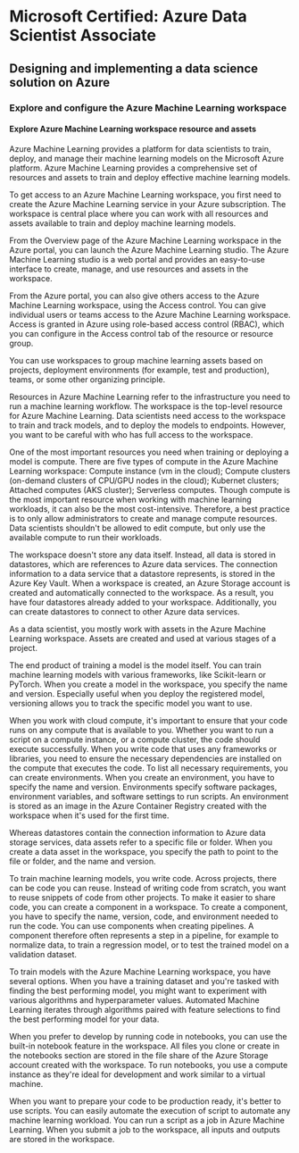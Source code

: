 # Microsoft Certified: Azure Data Scientist Associate 

## Designing and implementing a data science solution on Azure

### Explore and configure the Azure Machine Learning workspace 

#### Explore Azure Machine Learning workspace resource and assets

Azure Machine Learning provides a platform for data scientists to train, deploy, and manage their machine learning models on the Microsoft Azure platform. Azure Machine Learning provides a comprehensive set of resources and assets to train and deploy effective machine learning models.

To get access to an Azure Machine Learning workspace, you first need to create the Azure Machine Learning service in your Azure subscription. The workspace is central place where you can work with all resources and assets available to train and deploy machine learning models.

From the Overview page of the Azure Machine Learning workspace in the Azure portal, you can launch the Azure Machine Learning studio. The Azure Machine Learning studio is a web portal and provides an easy-to-use interface to create, manage, and use resources and assets in the workspace.

From the Azure portal, you can also give others access to the Azure Machine Learning workspace, using the Access control. You can give individual users or teams access to the Azure Machine Learning workspace. Access is granted in Azure using role-based access control (RBAC), which you can configure in the Access control tab of the resource or resource group.

You can use workspaces to group machine learning assets based on projects, deployment environments (for example, test and production), teams, or some other organizing principle.

Resources in Azure Machine Learning refer to the infrastructure you need to run a machine learning workflow. The workspace is the top-level resource for Azure Machine Learning. Data scientists need access to the workspace to train and track models, and to deploy the models to endpoints. However, you want to be careful with who has full access to the workspace. 

One of the most important resources you need when training or deploying a model is compute. There are five types of compute in the Azure Machine Learning workspace: Compute instance (vm in the cloud); Compute clusters (on-demand clusters of CPU/GPU nodes in the cloud); Kubernet clusters; Attached computes (AKS cluster); Serverless computes. Though compute is the most important resource when working with machine learning workloads, it can also be the most cost-intensive. Therefore, a best practice is to only allow administrators to create and manage compute resources. Data scientists shouldn't be allowed to edit compute, but only use the available compute to run their workloads. 

The workspace doesn't store any data itself. Instead, all data is stored in datastores, which are references to Azure data services. The connection information to a data service that a datastore represents, is stored in the Azure Key Vault. When a workspace is created, an Azure Storage account is created and automatically connected to the workspace. As a result, you have four datastores already added to your workspace. Additionally, you can create datastores to connect to other Azure data services.

As a data scientist, you mostly work with assets in the Azure Machine Learning workspace. Assets are created and used at various stages of a project.

The end product of training a model is the model itself. You can train machine learning models with various frameworks, like Scikit-learn or PyTorch. When you create a model in the workspace, you specify the name and version. Especially useful when you deploy the registered model, versioning allows you to track the specific model you want to use.

When you work with cloud compute, it's important to ensure that your code runs on any compute that is available to you. Whether you want to run a script on a compute instance, or a compute cluster, the code should execute successfully. When you write code that uses any frameworks or libraries, you need to ensure the necessary dependencies are installed on the compute that executes the code. To list all necessary requirements, you can create environments. When you create an environment, you have to specify the name and version. Environments specify software packages, environment variables, and software settings to run scripts. An environment is stored as an image in the Azure Container Registry created with the workspace when it's used for the first time.

Whereas datastores contain the connection information to Azure data storage services, data assets refer to a specific file or folder. When you create a data asset in the workspace, you specify the path to point to the file or folder, and the name and version.

To train machine learning models, you write code. Across projects, there can be code you can reuse. Instead of writing code from scratch, you want to reuse snippets of code from other projects. To make it easier to share code, you can create a component in a workspace. To create a component, you have to specify the name, version, code, and environment needed to run the code. You can use components when creating pipelines. A component therefore often represents a step in a pipeline, for example to normalize data, to train a regression model, or to test the trained model on a validation dataset.

To train models with the Azure Machine Learning workspace, you have several options. When you have a training dataset and you're tasked with finding the best performing model, you might want to experiment with various algorithms and hyperparameter values. Automated Machine Learning iterates through algorithms paired with feature selections to find the best performing model for your data.

When you prefer to develop by running code in notebooks, you can use the built-in notebook feature in the workspace. All files you clone or create in the notebooks section are stored in the file share of the Azure Storage account created with the workspace. To run notebooks, you use a compute instance as they're ideal for development and work similar to a virtual machine.

When you want to prepare your code to be production ready, it's better to use scripts. You can easily automate the execution of script to automate any machine learning workload. You can run a script as a job in Azure Machine Learning. When you submit a job to the workspace, all inputs and outputs are stored in the workspace.
